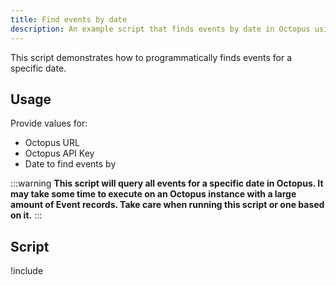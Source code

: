 ```yaml
---
title: Find events by date
description: An example script that finds events by date in Octopus using the REST API and Octopus.Client.
---
```


This script demonstrates how to programmatically finds events for a specific date.

## Usage

Provide values for:

- Octopus URL
- Octopus API Key
- Date to find events by

:::warning
**This script will query all events for a specific date in Octopus. It may take some time to execute on an Octopus instance with a large amount of Event records. Take care when running this script or one based on it.**
:::

## Script

!include <find-events-by-date-scripts>
